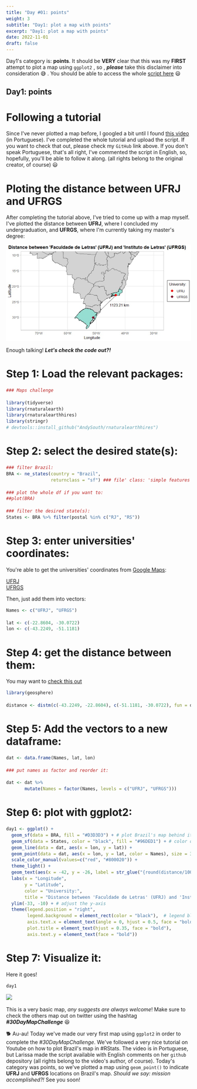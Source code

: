 ```yaml
---
title: "Day #01: points"
weight: 3
subtitle: "Day1: plot a map with points"
excerpt: "Day1: plot a map with points"
date: 2022-11-01
draft: false
---
```


Day1's category is: **points**. It should be **VERY** clear that this was my **FIRST** attempt to plot a map using `ggplot2` , so , ***please*** take this disclaimer into consideration &#128517; . You should be able to access the whole [script here](https://github.com/Larissa-Cury/blogScripts.git) &#128515;

## Day1: points

# Following a tutorial

Since I've never plotted a map before, I googled a bit until I found [this video](https://www.youtube.com/watch?v=DIyNotrgpr0) (in Portuguese). I've completed the whole tutorial and upload the script. If you want to check that out, please check my `GitHub` link above. If you don't speak Portuguese, that's all right, I've commented the script in English, so, hopefully, you'll be able to follow it along. (all rights belong to the original creator, of course) &#128515;

# Ploting the distance between UFRJ and UFRGS

After completing the tutorial above, I've tried to come up with a map myself. I've plotted the distance between **UFRJ**, where I concluded my undergraduation, and **UFRGS**, where I'm currently taking my master's degree:

<center>

![](images/paste-AC299C37.png)

</center>

Enough talking! ***Let's check the code out?!***

# Step 1: Load the relevant packages: 


```r
### Maps challenge 

library(tidyverse)
library(rnaturalearth)
library(rnaturalearthhires)
library(stringr)
# devtools::install_github("AndySouth/rnaturalearthhires")
```

# Step 2: select the desired state(s):


```r
### filter Brazil:
BRA <- ne_states(country = "Brazil", 
                 returnclass = "sf") ### file' class: 'simple features'

### plot the whole df if you want to: 
##plot(BRA)

### filter the desired state(s):
States <- BRA %>% filter(postal %in% c("RJ", "RS"))
```

# Step 3: enter universities' coordinates:

You're able to get the universities' coordinates from [Google Maps][6]:

[UFRJ][3] <br>
[UFRGS][4]

Then, just add them into vectors:


```r
Names <- c("UFRJ", "UFRGS")   

lat <- c(-22.8604, -30.0722) 
lon <- c(-43.2249, -51.1181)
```

# Step 4: get the distance between them: 

You may want to [check this out][5]


```r
library(geosphere)

distance <- distm(c(-43.2249, -22.8604), c(-51.1181, -30.0722), fun = distHaversine)
```

# Step 5: Add the vectors to a new dataframe: 


```r
dat <- data.frame(Names, lat, lon)

### put names as factor and reorder it:

dat <- dat %>% 
       mutate(Names = factor(Names, levels = c("UFRJ", "UFRGS")))
```

# Step 6: plot with ggplot2:  


```r
day1 <- ggplot() + 
  geom_sf(data = BRA, fill = "#D3D3D3") + # plot Brazil's map behind it
  geom_sf(data = States, color = "black", fill = "#96DED1") + # color of the map's border (color); color inside of it (fill)
  geom_line(data = dat, aes(x = lon, y = lat)) +
  geom_point(data = dat, aes(x = lon, y = lat, color = Names), size = 3.5, shape = 18) +
  scale_color_manual(values=c("red", "#800020")) +
  theme_light() + 
  geom_text(aes(x = -42, y = -26, label = str_glue("{round(distance/1000, 2)} km"))) +
  labs(x = "Longitude",
       y = "Latitude",
       color = "University:",
       title = "Distance between 'Faculdade de Letras' (UFRJ) and 'Instituto de Letras' (UFRGS)") +
  ylim(-33, -10) + # adjust the y-axis
  theme(legend.position = "right",
        legend.background = element_rect(color = "black"),  # legend block
        axis.text.x = element_text(angle = 0, hjust = 0.5, face = "bold"), # caption
        plot.title = element_text(hjust = 0.35, face = "bold"),
        axis.text.y = element_text(face = "bold"))
```

# Step 7: Visualize it:  

Here it goes!


```r
day1
```

<img src="{{< blogdown/postref >}}index_files/figure-html/unnamed-chunk-7-1.png" width="672" />

This is a very basic map, *any suggests are always welcome*! Make sure to check the others map out on twitter using the hashtag ***#30DayMapChallenge*** &#128518;

&#128021; Au-au! Today we've made our very first map using ```ggplot2``` in order to complete the *#30DayMapChallenge*. We've followed a very nice tutorial on Youtube on how to plot Brazil's map in #RStats. The video is in Portuguese, but Larissa made the script available with English comments on her ```github``` depository (all rights belong to the video's author, of course). Today's category was points, so we've plotted a map using ```geom_point()``` to indicate **UFRJ** and **UFRGS** locations on Brazil's map. *Should we say: mission accomplished?!* See you soon!

[3]: https://www.google.com/maps/place/UFRJ+-+Faculty+of+Arts/@-22.8604883,-43.2274672,17z/data=!3m1!4b1!4m5!3m4!1s0x99793af4063fa1:0x87a5ea6ae5289014!8m2!3d-22.8604883!4d-43.2252785
[4]: https://www.google.com/maps/place/UFRGS+-+Instituto+de+Letras/@-30.0724237,-51.1208449,17z/data=!3m1!4b1!4m5!3m4!1s0x95199db7a2b2015b:0x76fca6c6995a44c2!8m2!3d-30.0724237!4d-51.1186562
[5]: https://stackoverflow.com/questions/32363998/function-to-calculate-geospatial-distance-between-two-points-lat-long-using-r
[6]: https://support.google.com/maps/answer/18539?hl=en&co=GENIE.Platform%3DDesktop
